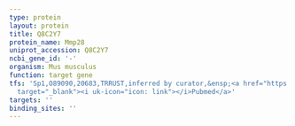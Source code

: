 ```yaml
---
type: protein
layout: protein
title: Q8C2Y7
protein_name: Mmp28
uniprot_accession: Q8C2Y7
ncbi_gene_id: '-'
organism: Mus musculus
function: target gene
tfs: 'Sp1,O89090,20683,TRRUST,inferred by curator,&ensp;<a href="https://www.ncbi.nlm.nih.gov/pubmed/?term=11574168%5Buid%5D"
  target="_blank"><i uk-icon="icon: link"></i>Pubmed</a>'
targets: ''
binding_sites: ''
---
```

